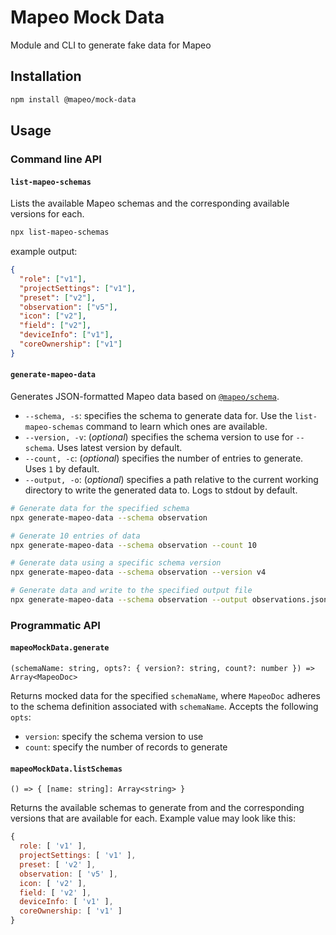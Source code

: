 # Mapeo Mock Data

Module and CLI to generate fake data for Mapeo

## Installation

```sh
npm install @mapeo/mock-data
```

## Usage

### Command line API

#### `list-mapeo-schemas`

Lists the available Mapeo schemas and the corresponding available versions for each.

```sh
npx list-mapeo-schemas
```

example output:

```json
{
  "role": ["v1"],
  "projectSettings": ["v1"],
  "preset": ["v2"],
  "observation": ["v5"],
  "icon": ["v2"],
  "field": ["v2"],
  "deviceInfo": ["v1"],
  "coreOwnership": ["v1"]
}
```

#### `generate-mapeo-data`

Generates JSON-formatted Mapeo data based on [`@mapeo/schema`](https://github.com/digidem/mapeo-schema/).

- `--schema, -s`: specifies the schema to generate data for. Use the `list-mapeo-schemas` command to learn which ones are available.
- `--version, -v`: (_optional_) specifies the schema version to use for `--schema`. Uses latest version by default.
- `--count, -c`: (_optional_) specifies the number of entries to generate. Uses `1` by default.
- `--output, -o`: (_optional_) specifies a path relative to the current working directory to write the generated data to. Logs to stdout by default.

```sh
# Generate data for the specified schema
npx generate-mapeo-data --schema observation

# Generate 10 entries of data
npx generate-mapeo-data --schema observation --count 10

# Generate data using a specific schema version
npx generate-mapeo-data --schema observation --version v4

# Generate data and write to the specified output file
npx generate-mapeo-data --schema observation --output observations.json
```

### Programmatic API

#### `mapeoMockData.generate`

`(schemaName: string, opts?: { version?: string, count?: number }) => Array<MapeoDoc>`

Returns mocked data for the specified `schemaName`, where `MapeoDoc` adheres to the schema definition associated with `schemaName`. Accepts the following `opts`:

- `version`: specify the schema version to use
- `count`: specify the number of records to generate

#### `mapeoMockData.listSchemas`

`() => { [name: string]: Array<string> }`

Returns the available schemas to generate from and the corresponding versions that are available for each. Example value may look like this:

```js
{
  role: [ 'v1' ],
  projectSettings: [ 'v1' ],
  preset: [ 'v2' ],
  observation: [ 'v5' ],
  icon: [ 'v2' ],
  field: [ 'v2' ],
  deviceInfo: [ 'v1' ],
  coreOwnership: [ 'v1' ]
}
```
